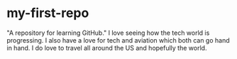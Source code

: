 # my-first-repo
"A repository for learning GitHub."
I love seeing how the tech world is progressing.
I also have a love for tech and aviation which both can go hand in hand. I do love to travel all around the US and hopefully the world.
